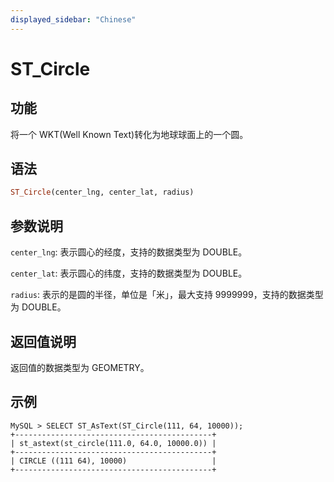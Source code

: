 ```yaml
---
displayed_sidebar: "Chinese"
---
```


# ST_Circle

## 功能

将一个 WKT(Well Known Text)转化为地球球面上的一个圆。

## 语法

```Haskell
ST_Circle(center_lng, center_lat, radius)
```

## 参数说明

`center_lng`: 表示圆心的经度，支持的数据类型为 DOUBLE。

`center_lat`: 表示圆心的纬度，支持的数据类型为 DOUBLE。

`radius`: 表示的是圆的半径，单位是「米」，最大支持 9999999，支持的数据类型为 DOUBLE。

## 返回值说明

返回值的数据类型为 GEOMETRY。

## 示例

```Plain Text
MySQL > SELECT ST_AsText(ST_Circle(111, 64, 10000));
+--------------------------------------------+
| st_astext(st_circle(111.0, 64.0, 10000.0)) |
+--------------------------------------------+
| CIRCLE ((111 64), 10000)                   |
+--------------------------------------------+
```

